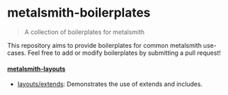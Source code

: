 # metalsmith-boilerplates

> A collection of boilerplates for metalsmith

This repository aims to provide boilerplates for common metalsmith use-cases. Feel free to add or modify boilerplates by submitting a pull request!

#### [metalsmith-layouts](https://github.com/superwolff/metalsmith-layouts)

* [layouts/extends](https://github.com/superwolff/metalsmith-boilerplates/tree/layouts/extends): Demonstrates the use of extends and includes.